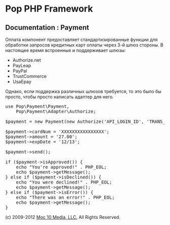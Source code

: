 Pop PHP Framework
=================

Documentation : Payment
-----------------------

Оплата компонент предоставляет стандартизированные функции для обработки запросов кредитных карт оплаты через 3-й шлюз стороны. В настоящее время встроенные и поддерживает шлюзы:

* Authorize.net
* PayLeap
* PayPal
* TrustCommerce
* UsaEpay

Однако, если поддержка различных шлюзов требуется, то это было бы просто, чтобы просто написать адаптер для него.


<pre>
use Pop\Payment\Payment,
    Pop\Payment\Adapter\Authorize;

$payment = new Payment(new Authorize('API_LOGIN_ID', 'TRANS_KEY', Payment::TEST));

$payment->cardNum = 'XXXXXXXXXXXXXXXX';
$payment->amount = '27.00';
$payment->expDate = '12/13';

$payment->send();

if ($payment->isApproved()) {
    echo "You're approved!" . PHP_EOL;
    echo $payment->getMessage();
} else if ($payment->isDeclined()) {
    echo "You were declined!" . PHP_EOL;
    echo $payment->getMessage();
} else if ($payment->isError()) {
    echo "There was an error!" . PHP_EOL;
    echo $payment->getMessage();
}
</pre>

(c) 2009-2012 [Moc 10 Media, LLC.](http://www.moc10media.com) All Rights Reserved.
